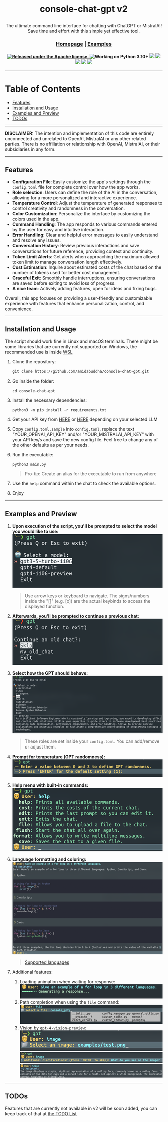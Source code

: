 <div align="center">

<h1>

console-chat-gpt v2

</h1>

The ultimate command line interface for chatting with ChatGPT or MistralAI! Save time and effort with this simple yet effective tool.

<h3>

[Homepage](https://github.com/amidabuddha/consoleChatGPT) | [Examples](/examples)

</h3>

 <h4 align="center">
  <a href="https://github.com/amidabuddha/consoleChatGPT/blob/main/LICENSE.md">
  <img src="https://img.shields.io/github/license/amidabuddha/consoleChatGPT" alt="Released under the Apache license." />
  </a>
  <img src="https://img.shields.io/badge/Python-3.10+-blue" alt="Working on Python 3.10+" />
  <img src="https://img.shields.io/github/stars/amidabuddha/consoleChatGPT"/>
  <img src="http://hits.dwyl.com/amidabuddha/consoleChatGPT.svg"/>
  <img src="https://img.shields.io/github/issues/amidabuddha/consoleChatGPT"/>
  <img src="https://img.shields.io/github/forks/amidabuddha/consoleChatGPT"/>
  <img src="https://img.shields.io/badge/platform-Linux%20%7C%20macOS-blue"/>
</h4>

</div>

---

# Table of Contents

- [Features](#features)
- [Installation and Usage](#installation-and-usage)
- [Examples and Preview](#examples-and-preview)
- [TODOs](#todos)

---

**DISCLAIMER:**
The intention and implementation of this code are entirely unconnected and unrelated to OpenAI, MistralAI or any other related parties. There is no affiliation
or relationship with OpenAI, MistralAI, or their subsidiaries in any form.

---

## Features

- **Configuration File**: Easily customize the app's settings through the `config.toml` file for complete control over
  how the app works.
- **Role selection**: Users can define the role of the AI in the conversation, allowing for a more personalized and
  interactive experience.
- **Temperature Control**: Adjust the temperature of generated responses to control creativity and randomness in the
  conversation.
- **Color Customization**: Personalize the interface by customizing the colors used in the app.
- **Command Handling**: The app responds to various commands entered by the user for easy and intuitive interaction.
- **Error Handling**: Clear and helpful error messages to easily understand and resolve any issues.
- **Conversation History**: Review previous interactions and save conversations for future reference, providing context
  and continuity.
- **Token Limit Alerts**: Get alerts when approaching the maximum allowed token limit to manage conversation length
  effectively.
- **Cost Estimation**: Inquire about estimated costs of the chat based on the number of tokens used for better cost
  management.
- **Graceful Exit**: Smoothly handle interruptions, ensuring conversations are saved before exiting to avoid loss of
  progress.
- **A nice team**: Actively adding features, open for ideas and fixing bugs.

Overall, this app focuses on providing a user-friendly and customizable experience with features that enhance
personalization, control, and convenience.

---

## Installation and Usage

The script should work fine in Linux and macOS terminals. There might be some libraries that are currently not supported
on Windows, the recommended use is inside [WSL](https://learn.microsoft.com/en-us/windows/wsl/)

1. Clone the repository:

   ```shell
   git clone https://github.com/amidabuddha/console-chat-gpt.git
   ```

2. Go inside the folder:

   ```shell
   cd console-chat-gpt
   ```

3. Install the necessary dependencies:

   ```shell
   python3 -m pip install -r requirements.txt
   ```

4. Get your API key from [HERE](https://platform.openai.com/account/api-keys) or [HERE](https://console.mistral.ai/user/api-keys/) depending on your selected LLM

5. Copy `config.toml.sample` into `config.toml`, replace the text "YOUR_OPENAI_API_KEY" and/or "YOUR_MISTRALAI_API_KEY" with your API key/s and save the new config file. Feel free to change any of the other defaults as per your needs.

6. Run the executable:

   ```shell
   python3 main.py
   ```

   > Pro-tip:
   > Create an alias for the executable to run from anywhere

7. Use the `help` command within the chat to check the available options.

8. Enjoy

---

## Examples and Preview

1. **Upon execution of the script, you'll be prompted to select the model you would like to use:**
   </br>![start_chat](examples/model_select.png)
   > Use arrow keys or keyboard to navigate.
   > The signs/numbers inside the "[]" (e.g. [x]) are the actual keybinds to access the displayed function.


2. **Afterwards, you'll be prompted to continue a previous chat:**
   </br>![continue_chat](examples/continue_chat.png)


3. **Select how the GPT should behave:**
   ![roles](examples/role_select.png)
   > These roles are set inside your `config.toml`. You can add/remove or adjust them.


4. **Prompt for temperature (GPT randomness):**
   </br>![temperature](examples/temperature.png)


5. **Help menu with built-in commands:**
   </br>![built-in_commands](examples/commands.png)


6. **Language formatting and coloring:**
   </br>![example_python](examples/code_highlight.png)
   > [Supported languages](https://pygments.org/languages/)


7. Additional features:
    1. Loading animation when waiting for response:
       </br>![loading](examples/loading.png)
    2. Path completion when using the `file` command:
       </br>![path](examples/path_compl.png)
    3. Vision by `gpt-4-vision-preview`:
       </br>![path](examples/vision1.png)
       </br>![path](examples/vision2.png)
       </br>![path](examples/vision3.png)
---

## TODOs

Features that are currently not available in v2 will be soon added, you can keep track of that
at [the TODO List](todo.md)

